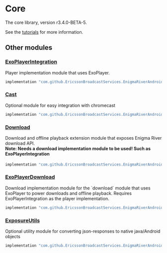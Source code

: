 # Core

The core library, version r3.4.0-BETA-5.

See the [tutorials](tutorials/index.md) for more information.

## Other modules

### [ExoPlayerIntegration](https://github.com/EricssonBroadcastServices/EnigmaRiverAndroidExoPlayerIntegration/tree/r3.4.0-BETA-5)

<p>Player implementation module that uses ExoPlayer.</p>

```gradle
implementation "com.github.EricssonBroadcastServices.EnigmaRiverAndroid:exoplayerintegration:r3.4.0-BETA-5"
```

### [Cast](https://github.com/EricssonBroadcastServices/EnigmaRiverAndroidCast/tree/r3.4.0-BETA-5)

<p>Optional module for easy integration with chromecast</p>

```gradle
implementation "com.github.EricssonBroadcastServices.EnigmaRiverAndroid:cast:r3.4.0-BETA-5"
```

### [Download](https://github.com/EricssonBroadcastServices/EnigmaRiverAndroidDownload/tree/r3.4.0-BETA-5)

<p>Download and offline playback extension module that exposes Enigma River download API.</p>
<h4 style="margin-top: -1em">Note: Needs a download implementation module to be used! Such as ExoPlayerIntegration</h4>

```gradle
implementation "com.github.EricssonBroadcastServices.EnigmaRiverAndroid:download:r3.4.0-BETA-5"
```

### [ExoPlayerDownload](https://github.com/EricssonBroadcastServices/EnigmaRiverAndroidExoPlayerDownload/tree/r3.4.0-BETA-5)

<p>Download implementation module for the `download` module that uses ExoPlayer to power downloads and offline playback. Requires ExoPlayerIntegration as the player implementation.</p>

```gradle
implementation "com.github.EricssonBroadcastServices.EnigmaRiverAndroid:exoPlayerDownload:r3.4.0-BETA-5"
```

### [ExposureUtils](https://github.com/EricssonBroadcastServices/EnigmaRiverAndroidExposureUtils/tree/r3.4.0-BETA-5)

<p>Optional utility module for converting json-responses to native java/Android objects</p>

```gradle
implementation "com.github.EricssonBroadcastServices.EnigmaRiverAndroid:exposureUtils:r3.4.0-BETA-5"
```